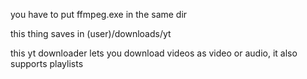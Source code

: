 you have to put ffmpeg.exe in the same dir

this thing saves in (user)/downloads/yt

this yt downloader lets you download videos as video or audio, it also supports playlists
